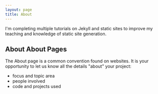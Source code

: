 ```yaml
---
layout: page
title: About
---
```


I'm completing multiple tutorials on Jekyll and static sites to improve my teaching and knowledge of static site generation.

## About About Pages

The About page is a common convention found on websites.
It is your opportunity to let us know all the details "about" your project:

- focus and topic area
- people involved
- code and projects used
